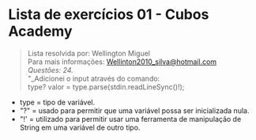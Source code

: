 # Lista de exercícios 01 - Cubos Academy 
> Lista resolvida por: Wellington Miguel     
> Para mais informações: Wellinton2010_silva@hotmail.com      
_Questões: 24._       
"_Adicionei o input através do comando:     
type? valor = type.parse(stdin.readLineSync()!);     
- type = tipo de variável.
- "?" = usado para permitir que uma variável possa ser inicializada nula.
- "!' = utilizado para permitir usar uma ferramenta de manipulação de String em uma variável de outro tipo.